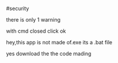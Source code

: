 #security

there is only 1 warning

with cmd closed click ok

hey,this app is not made of.exe its a .bat file

yes download the the code mading
